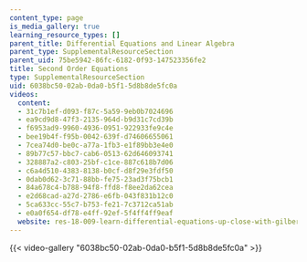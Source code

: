 ```yaml
---
content_type: page
is_media_gallery: true
learning_resource_types: []
parent_title: Differential Equations and Linear Algebra
parent_type: SupplementalResourceSection
parent_uid: 75be5942-86fc-6182-0f93-147523356fe2
title: Second Order Equations
type: SupplementalResourceSection
uid: 6038bc50-02ab-0da0-b5f1-5d8b8de5fc0a
videos:
  content:
  - 31c7b1ef-d093-f87c-5a59-9eb0b7024696
  - ea9cd9d8-47f3-2135-964d-b9d31c7cd39b
  - f6953ad9-9960-4936-0951-922933fe9c4e
  - bee19b4f-f95b-0042-639f-d74606655061
  - 7cea74d0-be0c-a77a-1fb3-e1f89bb3e4e0
  - 89b77c57-bbc7-cab6-0513-62d646093741
  - 328887a2-c803-25bf-c1ce-887c618b7d06
  - c6a4d510-4383-8138-b0cf-d8f29e3fdf50
  - 0dab0d62-3c71-88bb-fe75-23ad3f75bcb1
  - 84a678c4-b788-94f8-ffd8-f8ee2da62cea
  - e2d68cad-a27d-2786-e6fb-043f831b12c0
  - 5ca633cc-55c7-b753-fe21-7c3712ca51ab
  - e0a0f654-df78-e4ff-92ef-5f4ff4ff9eaf
  website: res-18-009-learn-differential-equations-up-close-with-gilbert-strang-and-cleve-moler-fall-2015
---
```



{{< video-gallery "6038bc50-02ab-0da0-b5f1-5d8b8de5fc0a" >}}

